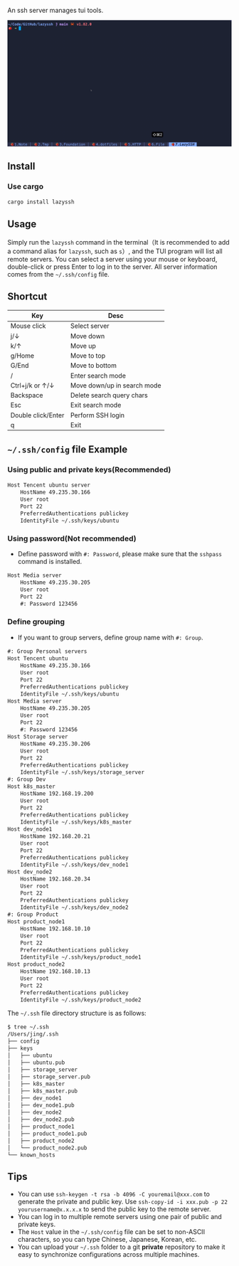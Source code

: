 An ssh server manages tui tools.

![demo.gif](demo.gif)

## Install

### Use cargo

```bash
cargo install lazyssh
```

## Usage

Simply run the `lazyssh` command in the terminal（It is recommended to add a command alias for `lazyssh`, such as `s`）,
and the TUI program will list all remote servers. You can select a server using your mouse or keyboard, double-click or
press Enter to log in to the server. All server information comes from the `~/.ssh/config` file.

## Shortcut

| Key                | Desc                        |
|--------------------|-----------------------------|
| Mouse click        | Select server               |
| j/↓                | Move down                   |
| k/↑                | Move up                     |
| g/Home             | Move to top                 |
| G/End              | Move to bottom              |
| /                  | Enter search mode           |
| Ctrl+j/k or ↑/↓    | Move down/up in search mode |
| Backspace          | Delete search query chars   |
| Esc                | Exit search mode            |
| Double click/Enter | Perform SSH login           |
| q                  | Exit                        |

## `~/.ssh/config` file Example

### Using public and private keys(Recommended)

```
Host Tencent ubuntu server
    HostName 49.235.30.166
    User root
    Port 22
    PreferredAuthentications publickey
    IdentityFile ~/.ssh/keys/ubuntu
```

### Using password(Not recommended)

- Define password with `#: Password`, please make sure that the `sshpass` command is installed.

```
Host Media server
    HostName 49.235.30.205
    User root
    Port 22
    #: Password 123456
```

### Define grouping

- If you want to group servers, define group name with `#: Group`.

```
#: Group Personal servers
Host Tencent ubuntu
    HostName 49.235.30.166
    User root
    Port 22
    PreferredAuthentications publickey
    IdentityFile ~/.ssh/keys/ubuntu
Host Media server
    HostName 49.235.30.205
    User root
    Port 22
    #: Password 123456
Host Storage server
    HostName 49.235.30.206
    User root
    Port 22
    PreferredAuthentications publickey
    IdentityFile ~/.ssh/keys/storage_server
#: Group Dev
Host k8s_master
    HostName 192.168.19.200
    User root
    Port 22
    PreferredAuthentications publickey
    IdentityFile ~/.ssh/keys/k8s_master
Host dev_node1
    HostName 192.168.20.21
    User root
    Port 22
    PreferredAuthentications publickey
    IdentityFile ~/.ssh/keys/dev_node1
Host dev_node2
    HostName 192.168.20.34
    User root
    Port 22
    PreferredAuthentications publickey
    IdentityFile ~/.ssh/keys/dev_node2
#: Group Product
Host product_node1
    HostName 192.168.10.10
    User root
    Port 22
    PreferredAuthentications publickey
    IdentityFile ~/.ssh/keys/product_node1
Host product_node2
    HostName 192.168.10.13
    User root
    Port 22
    PreferredAuthentications publickey
    IdentityFile ~/.ssh/keys/product_node2
```

The `~/.ssh` file directory structure is as follows: 

```
$ tree ~/.ssh
/Users/jing/.ssh
├── config
├── keys
│   ├── ubuntu
│   ├── ubuntu.pub
│   ├── storage_server
│   ├── storage_server.pub
│   ├── k8s_master
│   ├── k8s_master.pub
│   ├── dev_node1
│   ├── dev_node1.pub
│   ├── dev_node2
│   ├── dev_node2.pub
│   ├── product_node1
│   ├── product_node1.pub
│   ├── product_node2
│   └── product_node2.pub
└── known_hosts
```

## Tips

- You can use `ssh-keygen -t rsa -b 4096 -C youremail@xxx.com` to generate the private and public key. Use
  `ssh-copy-id -i xxx.pub -p 22 yourusername@x.x.x.x` to send the public key to the remote server.
- You can log in to multiple remote servers using one pair of public and private keys.
- The `Host` value in the `~/.ssh/config` file can be set to non-ASCII characters, so you can type Chinese, Japanese,
  Korean, etc.
- You can upload your `~/.ssh` folder to a git **private** repository to make it easy to synchronize configurations
  across multiple machines.
